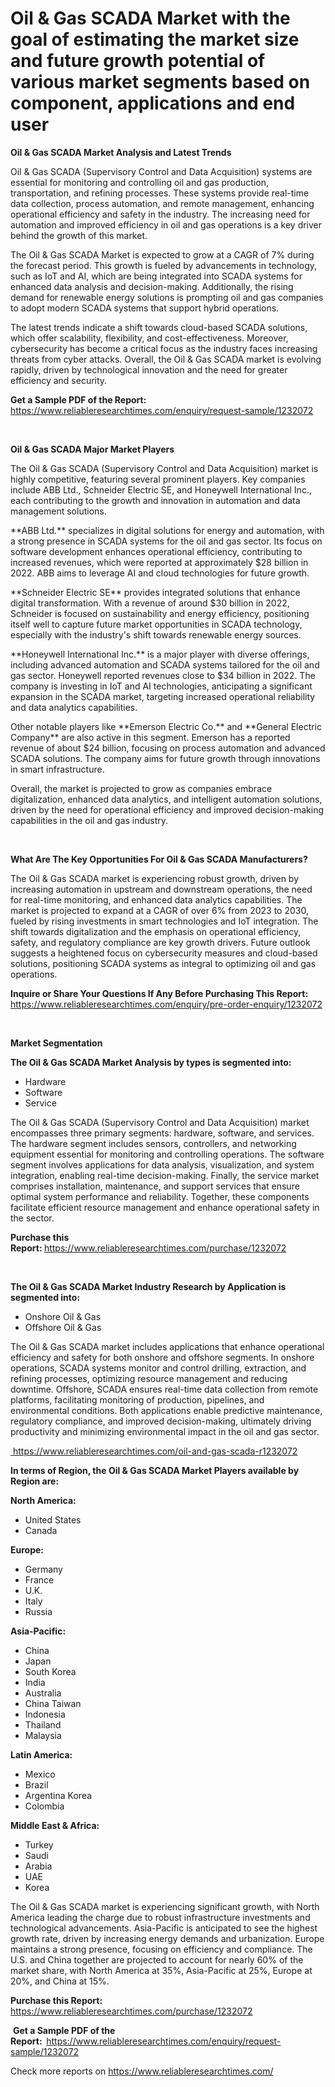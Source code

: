 <p><h1>Oil & Gas SCADA Market with the goal of estimating the market size and future growth potential of various market segments based on component, applications and end user</h1></p><p><strong>Oil & Gas SCADA Market Analysis and Latest Trends</strong></p>
<p><p>Oil & Gas SCADA (Supervisory Control and Data Acquisition) systems are essential for monitoring and controlling oil and gas production, transportation, and refining processes. These systems provide real-time data collection, process automation, and remote management, enhancing operational efficiency and safety in the industry. The increasing need for automation and improved efficiency in oil and gas operations is a key driver behind the growth of this market.</p><p>The Oil & Gas SCADA Market is expected to grow at a CAGR of 7% during the forecast period. This growth is fueled by advancements in technology, such as IoT and AI, which are being integrated into SCADA systems for enhanced data analysis and decision-making. Additionally, the rising demand for renewable energy solutions is prompting oil and gas companies to adopt modern SCADA systems that support hybrid operations.</p><p>The latest trends indicate a shift towards cloud-based SCADA solutions, which offer scalability, flexibility, and cost-effectiveness. Moreover, cybersecurity has become a critical focus as the industry faces increasing threats from cyber attacks. Overall, the Oil & Gas SCADA market is evolving rapidly, driven by technological innovation and the need for greater efficiency and security.</p></p>
<p><strong>Get a Sample PDF of the Report:&nbsp;</strong> <a href="https://www.reliableresearchtimes.com/enquiry/request-sample/1232072?utm_campaign=3056&utm_medium=2&utm_source=Github&utm_content=ia&utm_term=09032025&utm_id=oil-gas-scada">https://www.reliableresearchtimes.com/enquiry/request-sample/1232072</a></p>
<p>&nbsp;</p>
<p><strong>Oil & Gas SCADA Major Market Players</strong></p>
<p><p>The Oil & Gas SCADA (Supervisory Control and Data Acquisition) market is highly competitive, featuring several prominent players. Key companies include ABB Ltd., Schneider Electric SE, and Honeywell International Inc., each contributing to the growth and innovation in automation and data management solutions.</p><p>**ABB Ltd.** specializes in digital solutions for energy and automation, with a strong presence in SCADA systems for the oil and gas sector. Its focus on software development enhances operational efficiency, contributing to increased revenues, which were reported at approximately $28 billion in 2022. ABB aims to leverage AI and cloud technologies for future growth.</p><p>**Schneider Electric SE** provides integrated solutions that enhance digital transformation. With a revenue of around $30 billion in 2022, Schneider is focused on sustainability and energy efficiency, positioning itself well to capture future market opportunities in SCADA technology, especially with the industry's shift towards renewable energy sources.</p><p>**Honeywell International Inc.** is a major player with diverse offerings, including advanced automation and SCADA systems tailored for the oil and gas sector. Honeywell reported revenues close to $34 billion in 2022. The company is investing in IoT and AI technologies, anticipating a significant expansion in the SCADA market, targeting increased operational reliability and data analytics capabilities.</p><p>Other notable players like **Emerson Electric Co.** and **General Electric Company** are also active in this segment. Emerson has a reported revenue of about $24 billion, focusing on process automation and advanced SCADA solutions. The company aims for future growth through innovations in smart infrastructure.</p><p>Overall, the market is projected to grow as companies embrace digitalization, enhanced data analytics, and intelligent automation solutions, driven by the need for operational efficiency and improved decision-making capabilities in the oil and gas industry.</p></p>
<p>&nbsp;</p>
<p><strong>What Are The Key Opportunities For Oil & Gas SCADA Manufacturers?</strong></p>
<p><p>The Oil & Gas SCADA market is experiencing robust growth, driven by increasing automation in upstream and downstream operations, the need for real-time monitoring, and enhanced data analytics capabilities. The market is projected to expand at a CAGR of over 6% from 2023 to 2030, fueled by rising investments in smart technologies and IoT integration. The shift towards digitalization and the emphasis on operational efficiency, safety, and regulatory compliance are key growth drivers. Future outlook suggests a heightened focus on cybersecurity measures and cloud-based solutions, positioning SCADA systems as integral to optimizing oil and gas operations.</p></p>
<p><strong>Inquire or Share Your Questions If Any Before Purchasing This Report:</strong> <a href="https://www.reliableresearchtimes.com/enquiry/pre-order-enquiry/1232072?utm_campaign=3056&utm_medium=2&utm_source=Github&utm_content=ia&utm_term=09032025&utm_id=oil-gas-scada">https://www.reliableresearchtimes.com/enquiry/pre-order-enquiry/1232072</a></p>
<p>&nbsp;</p>
<p><strong>Market Segmentation</strong></p>
<p><strong>The Oil & Gas SCADA Market Analysis by types is segmented into:</strong></p>
<p><ul><li>Hardware</li><li>Software</li><li>Service</li></ul></p>
<p><p>The Oil & Gas SCADA (Supervisory Control and Data Acquisition) market encompasses three primary segments: hardware, software, and services. The hardware segment includes sensors, controllers, and networking equipment essential for monitoring and controlling operations. The software segment involves applications for data analysis, visualization, and system integration, enabling real-time decision-making. Finally, the service market comprises installation, maintenance, and support services that ensure optimal system performance and reliability. Together, these components facilitate efficient resource management and enhance operational safety in the sector.</p></p>
<p><strong>Purchase this Report:&nbsp;</strong><a href="https://www.reliableresearchtimes.com/purchase/1232072?utm_campaign=3056&utm_medium=2&utm_source=Github&utm_content=ia&utm_term=09032025&utm_id=oil-gas-scada">https://www.reliableresearchtimes.com/purchase/1232072</a></p>
<p>&nbsp;</p>
<p><strong>The Oil & Gas SCADA Market Industry Research by Application is segmented into:</strong></p>
<p><ul><li>Onshore Oil & Gas</li><li>Offshore Oil & Gas</li></ul></p>
<p><p>The Oil & Gas SCADA market includes applications that enhance operational efficiency and safety for both onshore and offshore segments. In onshore operations, SCADA systems monitor and control drilling, extraction, and refining processes, optimizing resource management and reducing downtime. Offshore, SCADA ensures real-time data collection from remote platforms, facilitating monitoring of production, pipelines, and environmental conditions. Both applications enable predictive maintenance, regulatory compliance, and improved decision-making, ultimately driving productivity and minimizing environmental impact in the oil and gas sector.</p></p>
<p><a href="https://www.reliableresearchtimes.com/oil-and-gas-scada-r1232072?utm_campaign=3056&utm_medium=2&utm_source=Github&utm_content=ia&utm_term=09032025&utm_id=oil-gas-scada">&nbsp;https://www.reliableresearchtimes.com/oil-and-gas-scada-r1232072</a></p>
<p><strong>In terms of Region, the Oil & Gas SCADA Market Players available by Region are:</strong></p>
<p>
    <p> <strong> North America: </strong>
        <ul>
            <li>United States</li>
            <li>Canada</li>
        </ul>
        </p> 
    <p> <strong> Europe: </strong>
        <ul>
            <li>Germany</li>
            <li>France</li>
            <li>U.K.</li>
            <li>Italy</li>
            <li>Russia</li>
        </ul>
        </p> 
    <p> <strong> Asia-Pacific: </strong>
        <ul>
            <li>China</li>
            <li>Japan</li>
            <li>South Korea</li>
            <li>India</li>
            <li>Australia</li>
            <li>China Taiwan</li>
            <li>Indonesia</li>
            <li>Thailand</li>
            <li>Malaysia</li>
        </ul>
        </p> 
    <p> <strong> Latin America: </strong>
        <ul>
            <li>Mexico</li>
            <li>Brazil</li>
            <li>Argentina Korea</li>
            <li>Colombia</li>
        </ul>
        </p> 
    <p> <strong> Middle East & Africa: </strong>
        <ul>
            <li>Turkey</li>
            <li>Saudi</li>
            <li>Arabia</li>
            <li>UAE</li>
            <li>Korea</li>
        </ul>
    </p>
    </p>
<p><p>The Oil & Gas SCADA market is experiencing significant growth, with North America leading the charge due to robust infrastructure investments and technological advancements. Asia-Pacific is anticipated to see the highest growth rate, driven by increasing energy demands and urbanization. Europe maintains a strong presence, focusing on efficiency and compliance. The U.S. and China together are projected to account for nearly 60% of the market share, with North America at 35%, Asia-Pacific at 25%, Europe at 20%, and China at 15%.</p></p>
<p><strong>Purchase this Report: </strong><a href="https://www.reliableresearchtimes.com/purchase/1232072?utm_campaign=3056&utm_medium=2&utm_source=Github&utm_content=ia&utm_term=09032025&utm_id=oil-gas-scada">https://www.reliableresearchtimes.com/purchase/1232072</a></p>
<p>&nbsp;<strong>Get a Sample PDF of the Report:&nbsp;&nbsp;</strong><a href="https://www.reliableresearchtimes.com/enquiry/request-sample/1232072?utm_campaign=3056&utm_medium=2&utm_source=Github&utm_content=ia&utm_term=09032025&utm_id=oil-gas-scada">https://www.reliableresearchtimes.com/enquiry/request-sample/1232072</a></p>
<p><strong></strong></p>
<p>Check more reports on <a href="https://www.reliableresearchtimes.com/?utm_campaign=3056&utm_medium=2&utm_source=Github&utm_content=ia&utm_term=09032025&utm_id=oil-gas-scada">https://www.reliableresearchtimes.com/</a></p>